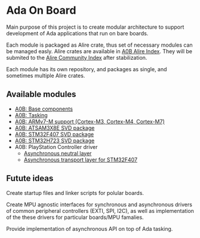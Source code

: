 # Ada On Board

Main purpose of this project is to create modular architecture to support
development of Ada applications that run on bare boards.

Each module is packaged as Alire crate, thus set of necessary modules can be managed easly. Alire crates are available in [A0B Alire Index](https://github.com/godunko/a0b-alire-index). They will be submited to the [Alire Community Index](https://github.com/alire-project/alire-index) after stabilization.

Each module has its own repository, and packages as single, and sometimes multiple Alire crates.

## Available modules

 * [A0B: Base components](https://github.com/godunko/a0b-base)
 * [A0B: Tasking](https://github.com/godunko/a0b-tasking)
 * [A0B: ARMv7-M support (Cortex-M3, Cortex-M4, Cortex-M7)](https://github.com/godunko/a0b-armv7m)
 * [A0B: ATSAM3X8E SVD package](https://github.com/godunko/a0b-svd-atsam3x8e)
 * [A0B: STM32F407 SVD package](https://github.com/godunko/a0b-svd-stm32f407)
 * [A0B: STM32H723 SVD package](https://github.com/godunko/a0b-svd-stm32h723)
 * A0B: PlayStation Controller driver
   * [Asynchronous neutral layer](https://github.com/godunko/a0b-playstation2_controller-async)
   * [Asynchronous transport layer for STM32F407](https://github.com/godunko/a0b-playstation2_controller-async-stm32f407)

## Futute ideas

Create startup files and linker scripts for polular boards.

Create MPU agnostic interfaces for synchronous and asynchronous drivers of common peripheral controllers (EXTI, SPI, I2C), as well as implementation of the these drivers for particular boards/MPU famalies. 

Provide implementation of asynchronous API on top of Ada tasking.
